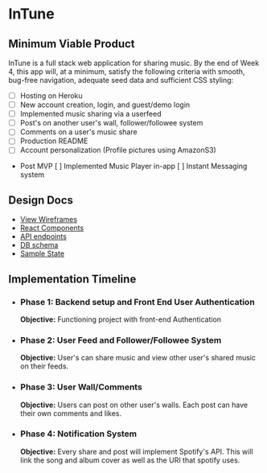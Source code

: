 # InTune


## Minimum Viable Product

InTune is a full stack web application for sharing music. By the end of Week 4, this app will, at a minimum, satisfy the following criteria with smooth, bug-free navigation, adequate seed data and sufficient CSS styling:

- [ ] Hosting on Heroku
- [ ] New account creation, login, and guest/demo login
- [ ] Implemented music sharing via a userfeed
- [ ] Post's on another user's wall, follower/followee system
- [ ] Comments on a user's music share
- [ ] Production README
- [ ] Account personalization (Profile pictures using AmazonS3) 
- Post MVP 
    [ ] Implemented Music Player in-app
    [ ] Instant Messaging system


## Design Docs
- [View Wireframes](/docs/wireframes)
- [React Components](component-hierarchy.md)
- [API endpoints](api-endpoints.md)
- [DB schema](schema.md)
- [Sample State](sample-state.md)

## Implementation Timeline

- ### Phase 1: Backend setup and Front End User Authentication
    **Objective:** Functioning project with front-end Authentication

- ### Phase 2: User Feed and Follower/Followee System
    **Objective:** User's can share music and view other user's shared music on their feeds.

- ### Phase 3: User Wall/Comments

    **Objective:** Users can post on other user's walls. Each post can have their own comments and likes. 

- ### Phase 4: Notification System

    **Objective:** Every share and post will implement Spotify's API. This will link the song and album cover as well as the URI that spotify uses.
